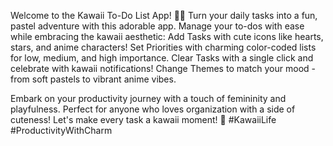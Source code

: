 Welcome to the Kawaii To-Do List App! 🌸✨ Turn your daily tasks into a fun, pastel adventure with this adorable app. Manage your to-dos with ease while embracing the kawaii aesthetic:
Add Tasks with cute icons like hearts, stars, and anime characters!
Set Priorities with charming color-coded lists for low, medium, and high importance.
Clear Tasks with a single click and celebrate with kawaii notifications!
Change Themes to match your mood - from soft pastels to vibrant anime vibes.

Embark on your productivity journey with a touch of femininity and playfulness. Perfect for anyone who loves organization with a side of cuteness! Let's make every task a kawaii moment! 💖 #KawaiiLife #ProductivityWithCharm
